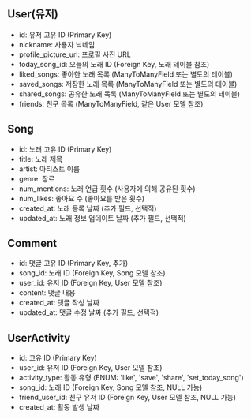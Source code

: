 ## User(유저)
- id: 유저 고유 ID (Primary Key)
- nickname: 사용자 닉네임
- profile_picture_url: 프로필 사진 URL
- today_song_id: 오늘의 노래 ID (Foreign Key, 노래 테이블 참조)
- liked_songs: 좋아한 노래 목록 (ManyToManyField 또는 별도의 테이블)
- saved_songs: 저장한 노래 목록 (ManyToManyField 또는 별도의 테이블)
- shared_songs: 공유한 노래 목록 (ManyToManyField 또는 별도의 테이블)
- friends: 친구 목록 (ManyToManyField, 같은 User 모델 참조)

## Song
- id: 노래 고유 ID (Primary Key)
- title: 노래 제목
- artist: 아티스트 이름
- genre: 장르
- num_mentions: 노래 언급 횟수 (사용자에 의해 공유된 횟수)
- num_likes: 좋아요 수 (좋아요를 받은 횟수)
- created_at: 노래 등록 날짜 (추가 필드, 선택적)
- updated_at: 노래 정보 업데이트 날짜 (추가 필드, 선택적)

## Comment
- id: 댓글 고유 ID (Primary Key, 추가)
- song_id: 노래 ID (Foreign Key, Song 모델 참조)
- user_id: 유저 ID (Foreign Key, User 모델 참조)
- content: 댓글 내용
- created_at: 댓글 작성 날짜
- updated_at: 댓글 수정 날짜 (추가 필드, 선택적)

## UserActivity
- id: 고유 ID (Primary Key)
- user_id: 유저 ID (Foreign Key, User 모델 참조)
- activity_type: 활동 유형 (ENUM: 'like', 'save', 'share', 'set_today_song')
- song_id: 노래 ID (Foreign Key, Song 모델 참조, NULL 가능)
- friend_user_id: 친구 유저 ID (Foreign Key, User 모델 참조, NULL 가능)
- created_at: 활동 발생 날짜